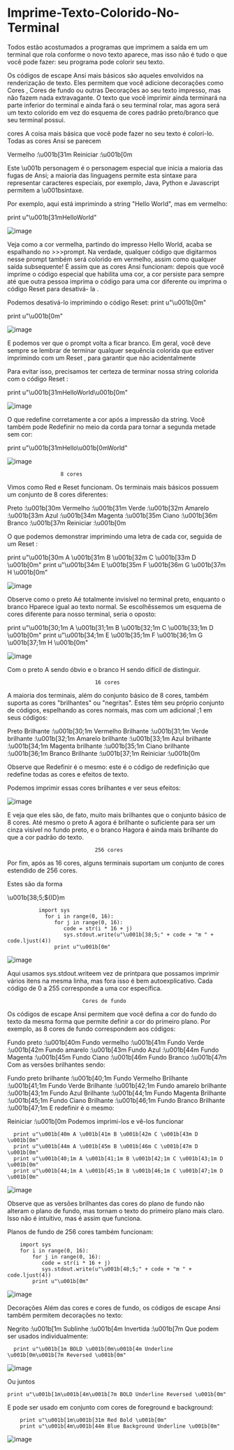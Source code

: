 # Imprime-Texto-Colorido-No-Terminal
Todos estão acostumados a programas que imprimem a saída em um terminal que rola conforme o novo texto aparece, mas isso não é tudo o que você pode fazer: seu programa pode colorir seu texto. 





Os códigos de escape Ansi mais básicos são aqueles envolvidos na renderização de texto. 
Eles permitem que você adicione decorações como Cores , Cores de fundo ou outras Decorações ao 
seu texto impresso, mas não fazem nada extravagante. O texto que você imprimir ainda terminará 
na parte inferior do terminal e ainda fará o seu terminal rolar, mas agora será um texto colorido 
em vez do esquema de cores padrão preto/branco que seu terminal possui.

cores
A coisa mais básica que você pode fazer no seu texto é colori-lo. Todas as cores Ansi se parecem

Vermelho :\u001b[31m
Reiniciar :\u001b[0m

Este \u001b personagem é o personagem especial que inicia a maioria das fugas de Ansi; 
a maioria das linguagens permite esta sintaxe para representar caracteres especiais, 
por exemplo, Java, Python e Javascript permitem a \u001bsintaxe.




Por exemplo, aqui está imprimindo a string "Hello World", mas em vermelho:

print u"\u001b[31mHelloWorld"


![image](https://user-images.githubusercontent.com/123842272/230732542-ab4a38b0-ecf1-489d-97ed-3831ba484418.png)


Veja como a cor vermelha, partindo do impresso Hello World, acaba se espalhando no >>>prompt. Na verdade, qualquer código que digitarmos nesse prompt também será colorido em vermelho, assim como qualquer saída subsequente! É assim que as cores Ansi funcionam: depois que você imprime o código especial que habilita uma cor, a cor persiste para sempre até que outra pessoa imprima o código para uma cor diferente ou imprima o código Reset para desativá- la .

Podemos desativá-lo imprimindo o código Reset:  print u"\u001b[0m"

print u"\u001b[0m"


![image](https://user-images.githubusercontent.com/123842272/230732549-2c34fba6-5e22-4674-931b-c28c980ad9f7.png)


E podemos ver que o prompt volta a ficar branco. Em geral, você deve sempre se lembrar de terminar qualquer sequência colorida que estiver imprimindo com um Reset , para garantir que não acidentalmente

Para evitar isso, precisamos ter certeza de terminar nossa string colorida com o código Reset :

print u"\u001b[31mHelloWorld\u001b[0m"

![image](https://user-images.githubusercontent.com/123842272/230732556-7835f800-1493-4b54-912f-d01c62059710.png)

O que redefine corretamente a cor após a impressão da string. Você também pode Redefinir no meio da corda para tornar a segunda metade sem cor:

print u"\u001b[31mHello\u001b[0mWorld"

![image](https://user-images.githubusercontent.com/123842272/230732559-d08fbf2e-88f1-4475-878d-4003d44fdef6.png)


                     8 cores
                     
Vimos como Red e Reset funcionam. Os terminais mais básicos possuem um conjunto de 8 cores diferentes:

Preto :\u001b[30m
Vermelho :\u001b[31m
Verde :\u001b[32m
Amarelo :\u001b[33m
Azul :\u001b[34m
Magenta :\u001b[35m
Ciano :\u001b[36m
Branco :\u001b[37m
Reiniciar :\u001b[0m

O que podemos demonstrar imprimindo uma letra de cada cor, seguida de um Reset :

print u"\u001b[30m A \u001b[31m B \u001b[32m C \u001b[33m D \u001b[0m"
print u"\u001b[34m E \u001b[35m F \u001b[36m G \u001b[37m H \u001b[0m"


![image](https://user-images.githubusercontent.com/123842272/230732574-62ac3e27-7b0a-44b2-8d97-6cfc4adc6025.png)



Observe como o preto Aé totalmente invisível no terminal preto, enquanto o branco Hparece igual ao texto normal. Se escolhêssemos um esquema de cores diferente para nosso terminal, seria o oposto:

print u"\u001b[30;1m A \u001b[31;1m B \u001b[32;1m C \u001b[33;1m D \u001b[0m"
print u"\u001b[34;1m E \u001b[35;1m F \u001b[36;1m G \u001b[37;1m H \u001b[0m"

![image](https://user-images.githubusercontent.com/123842272/230732589-f53ad8e2-230b-4854-8cf7-5c08d4a92f57.png)


Com o preto A sendo óbvio e o branco H sendo difícil de distinguir.

                                16 cores
                                
A maioria dos terminais, além do conjunto básico de 8 cores, também suporta as cores "brilhantes" ou "negritas". Estes têm seu próprio conjunto de códigos, espelhando as cores normais, mas com um adicional ;1 em seus códigos:

Preto Brilhante :\u001b[30;1m
Vermelho Brilhante :\u001b[31;1m
Verde brilhante :\u001b[32;1m
Amarelo brilhante :\u001b[33;1m
Azul brilhante :\u001b[34;1m
Magenta brilhante :\u001b[35;1m
Ciano brilhante :\u001b[36;1m
Branco Brilhante :\u001b[37;1m
Reiniciar :\u001b[0m

Observe que Redefinir é o mesmo: este é o código de redefinição que redefine todas as cores e efeitos de texto.

Podemos imprimir essas cores brilhantes e ver seus efeitos:

![image](https://user-images.githubusercontent.com/123842272/230732597-65313cea-ead5-40d7-8bd7-0a0ef724deb9.png)

E veja que eles são, de fato, muito mais brilhantes que o conjunto básico de 8 cores. Até mesmo o preto A agora é brilhante o suficiente para ser um cinza visível no fundo preto, e o branco Hagora é ainda mais brilhante do que a cor padrão do texto.

            
            
                                256 cores

Por fim, após as 16 cores, alguns terminais suportam um conjunto de cores estendido de 256 cores.

Estes são da forma

\u001b[38;5;${ID}m

              import sys
                for i in range(0, 16):
                   for j in range(0, 16):
                      code = str(i * 16 + j)
                      sys.stdout.write(u"\u001b[38;5;" + code + "m " + code.ljust(4))
                   print u"\u001b[0m"
    

![image](https://user-images.githubusercontent.com/123842272/230732655-8d3c4cc5-7488-4a7c-a5c5-2f7513a9e30e.png)


Aqui usamos sys.stdout.writeem vez de printpara que possamos imprimir vários itens na mesma linha, mas fora isso é bem autoexplicativo. Cada código de 0 a 255 corresponde a uma cor específica.


                            Cores de fundo

Os códigos de escape Ansi permitem que você defina a cor do fundo do texto da mesma forma que permite definir a cor do primeiro plano. Por exemplo, as 8 cores de fundo correspondem aos códigos:

Fundo preto :\u001b[40m
Fundo vermelho :\u001b[41m
Fundo Verde :\u001b[42m
Fundo amarelo :\u001b[43m
Fundo Azul :\u001b[44m
Fundo Magenta :\u001b[45m
Fundo Ciano :\u001b[46m
Fundo Branco :\u001b[47m
Com as versões brilhantes sendo:

Fundo preto brilhante :\u001b[40;1m
Fundo Vermelho Brilhante :\u001b[41;1m
Fundo Verde Brilhante :\u001b[42;1m
Fundo amarelo brilhante :\u001b[43;1m
Fundo Azul Brilhante :\u001b[44;1m
Fundo Magenta Brilhante :\u001b[45;1m
Fundo Ciano Brilhante :\u001b[46;1m
Fundo Branco Brilhante :\u001b[47;1m
E redefinir é o mesmo:

Reiniciar :\u001b[0m
Podemos imprimi-los e vê-los funcionar

      print u"\u001b[40m A \u001b[41m B \u001b[42m C \u001b[43m D \u001b[0m"
      print u"\u001b[44m A \u001b[45m B \u001b[46m C \u001b[47m D \u001b[0m"
      print u"\u001b[40;1m A \u001b[41;1m B \u001b[42;1m C \u001b[43;1m D \u001b[0m"
      print u"\u001b[44;1m A \u001b[45;1m B \u001b[46;1m C \u001b[47;1m D \u001b[0m"

![image](https://user-images.githubusercontent.com/123842272/230732687-4e8d2b6c-e330-4d68-8e6f-ae753c7674fd.png)



Observe que as versões brilhantes das cores do plano de fundo não alteram o plano de fundo, mas tornam o texto do primeiro plano mais claro. Isso não é intuitivo, mas é assim que funciona.

Planos de fundo de 256 cores também funcionam:

        import sys
        for i in range(0, 16):
            for j in range(0, 16):
               code = str(i * 16 + j)
               sys.stdout.write(u"\u001b[48;5;" + code + "m " + code.ljust(4))
            print u"\u001b[0m"

![image](https://user-images.githubusercontent.com/123842272/230732714-bc4e83df-a88b-45b1-b7f7-c2fe0567c832.png)



Decorações
Além das cores e cores de fundo, os códigos de escape Ansi também permitem decorações no texto:

Negrito :\u001b[1m
Sublinhe :\u001b[4m
Invertida :\u001b[7m
Que podem ser usados individualmente:

      print u"\u001b[1m BOLD \u001b[0m\u001b[4m Underline \u001b[0m\u001b[7m Reversed \u001b[0m"

![image](https://user-images.githubusercontent.com/123842272/230732733-7e388464-3103-4279-a49c-aeefb4c22dec.png)

Ou juntos

    print u"\u001b[1m\u001b[4m\u001b[7m BOLD Underline Reversed \u001b[0m"


E pode ser usado em conjunto com cores de foreground e background:

        print u"\u001b[1m\u001b[31m Red Bold \u001b[0m"
        print u"\u001b[4m\u001b[44m Blue Background Underline \u001b[0m"




![image](https://user-images.githubusercontent.com/123842272/230732489-0097b4de-2b2e-40a4-b71d-1693a270711c.png)


